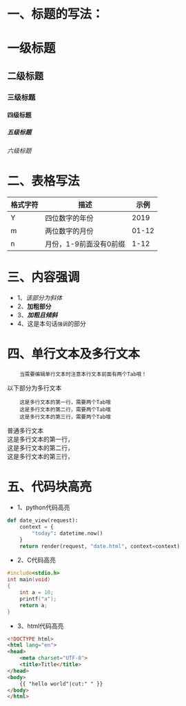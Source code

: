# 一、标题的写法：
# 一级标题
## 二级标题
### 三级标题
#### 四级标题
##### 五级标题
###### 六级标题
# 二、表格写法
|格式字符|描述|示例|
|---|---|---|
|Y|四位数字的年份|2019|
|m|两位数字的月份|01-12|
|n|月份，1-9前面没有0前缀|1-12|
# 三、内容强调
* 1、*该部分为斜体*
* 2、**加粗部分**
* 3、***加粗且倾斜***
* 4、这是本句话`强调`的部分
# 四、单行文本及多行文本
		当需要编辑单行文本时注意本行文本前面有两个Tab哦！
以下部分为多行文本

		这是多行文本的第一行，需要两个Tab哦
		这是多行文本的第二行，需要两个Tab哦
		这是多行文本的第三行，需要两个Tab哦
普通多行文本
<br>这是多行文本的第一行，</br>
这是多行文本的第二行，
<br>这是多行文本的第三行，</br>
# 五、代码块高亮
* 1、python代码高亮
```Python
def date_view(request):
    context = {
        "today": datetime.now()
    }
    return render(request, "date.html", context=context)
```
* 2、C代码高亮
```c
#include<stdio.h>
int main(void)
{
	int a = 10;
	printf("a");
	return a;
}
```
* 3、html代码高亮
```html
<!DOCTYPE html>
<html lang="en">
<head>
    <meta charset="UTF-8">
    <title>Title</title>
</head>
<body>
    {{ "hello world"|cut:" " }}
</body>
</html>
```
